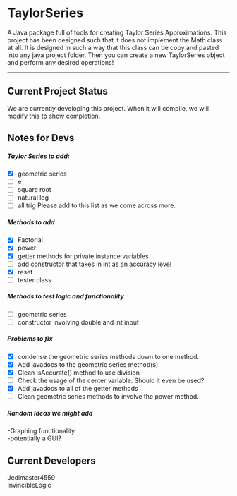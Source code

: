 # TaylorSeries
A Java package full of tools for creating Taylor Series Approximations. This project has been designed such that 
it does not implement the Math class at all. It is designed in such a way that this class can be copy and pasted
into any java project folder. Then you can create a new TaylorSeries object and perform any desired operations!

<hr>

## Current Project Status
We are currently developing this project. When it will compile, we will modify this to show completion.

## Notes for Devs
##### Taylor Series to add:
- [x] geometric series
- [ ] e
- [ ] square root
- [ ] natural log
- [ ] all trig
Please add to this list as we come across more.</br>

##### Methods to add
- [x] Factorial</br>
- [x] power<br/>
- [x] getter methods for private instance variables</br>
- [ ] add constructor that takes in int as an accuracy level
- [x] reset
- [ ] tester class

##### Methods to test logic and functionality
- [ ] geometric series</br>
- [ ] constructor involving double and int input

##### Problems to fix
- [x] condense the geometric series methods down to one method.
- [x] Add javadocs to the geometric series method(s)
- [x] Clean isAccurate() method to use division
- [ ] Check the usage of the center variable. Should it even be used?
- [x] Add javadocs to all of the getter methods
- [ ] Clean geometric series methods to involve the power method.

##### Random Ideas we might add
-Graphing functionality</br>
-potentially a GUI?


## Current Developers
Jedimaster4559 </br>
InvincibleLogic
